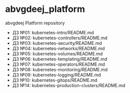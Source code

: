 # abvgdeej_platform
abvgdeej Platform repository

 - ДЗ №01: kubernetes-intro/README.md
 - ДЗ №02: kubernetes-controllers/README.md
 - ДЗ №03: kubernetes-security/README.md
 - ДЗ №04: kubernetes-networks/README.md
 - ДЗ №05: kubernetes-volumes/README.md
 - ДЗ №06: kubernetes-templating/README.md
 - ДЗ №07: kubernetes-operators/README.md
 - ДЗ №08: kubernetes-monitoring/README.md
 - ДЗ №09: kubernetes-logging/README.md
 - ДЗ №10: kubernetes-gitops/README.md
 - ДЗ №14: kubernetes-production-clusters/README.md